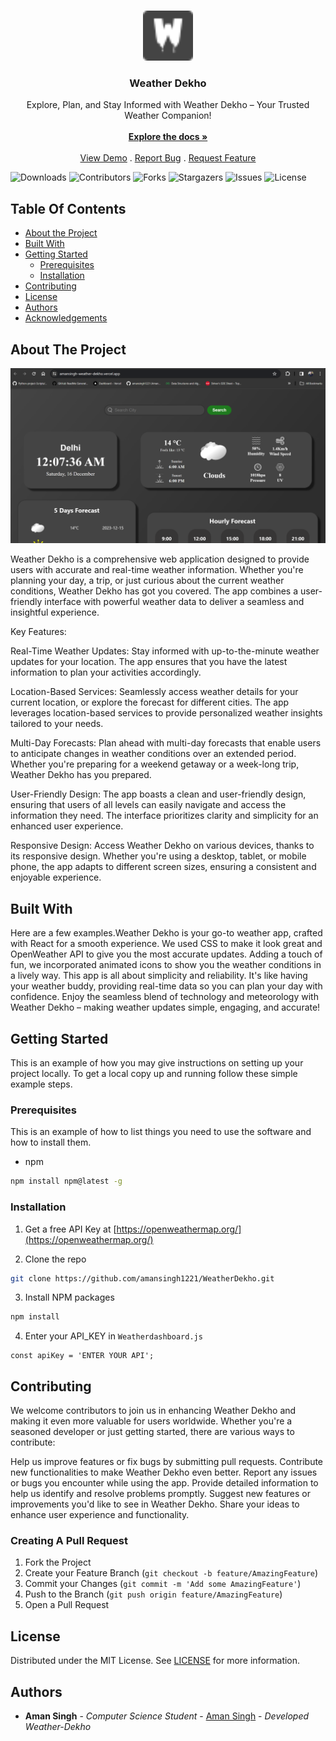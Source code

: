 <br/>
<p align="center">
  <a href="https://github.com/Lavish-code/Weather-Dekho">
    <img src="./public/favicon-32x32.png" alt="Logo" width="80" height="80">
  </a>

  <h3 align="center">Weather Dekho</h3>

  <p align="center">
    Explore, Plan, and Stay Informed with Weather Dekho – Your Trusted Weather Companion!
    <br/>
    <br/>
    <a href="https://github.com/Lavish-code/Weather-Dekho"><strong>Explore the docs »</strong></a>
    <br/>
    <br/>
    <a href="https://github.com/Lavish-code/Weather-Dekho">View Demo</a>
    .
    <a href="https://github.com/Lavish-code/Weather-Dekho/issues">Report Bug</a>
    .
    <a href="https://github.com/Lavish-code/Weather-Dekho/issues">Request Feature</a>
  </p>
</p>

![Downloads](https://img.shields.io/github/downloads/Lavish-code/Weather-Dekho/total) ![Contributors](https://img.shields.io/github/contributors/Lavish-code/Weather-Dekho?color=dark-green) ![Forks](https://img.shields.io/github/forks/Lavish-code/Weather-Dekho?style=social) ![Stargazers](https://img.shields.io/github/stars/Lavish-code/Weather-Dekho?style=social) ![Issues](https://img.shields.io/github/issues/Lavish-code/Weather-Dekho) ![License](https://img.shields.io/github/license/Lavish-code/Weather-Dekho) 

## Table Of Contents

* [About the Project](#about-the-project)
* [Built With](#built-with)
* [Getting Started](#getting-started)
  * [Prerequisites](#prerequisites)
  * [Installation](#installation)
* [Contributing](#contributing)
* [License](#license)
* [Authors](#authors)
* [Acknowledgements](#acknowledgements)

## About The Project

![Screen Shot](./src/images/sample.png)

Weather Dekho is a comprehensive web application designed to provide users with accurate and real-time weather information. Whether you're planning your day, a trip, or just curious about the current weather conditions, Weather Dekho has got you covered. The app combines a user-friendly interface with powerful weather data to deliver a seamless and insightful experience.

Key Features:

Real-Time Weather Updates:
Stay informed with up-to-the-minute weather updates for your location. The app ensures that you have the latest information to plan your activities accordingly.

Location-Based Services:
Seamlessly access weather details for your current location, or explore the forecast for different cities. The app leverages location-based services to provide personalized weather insights tailored to your needs.

Multi-Day Forecasts:
Plan ahead with multi-day forecasts that enable users to anticipate changes in weather conditions over an extended period. Whether you're preparing for a weekend getaway or a week-long trip, Weather Dekho has you prepared.

User-Friendly Design:
The app boasts a clean and user-friendly design, ensuring that users of all levels can easily navigate and access the information they need. The interface prioritizes clarity and simplicity for an enhanced user experience.

Responsive Design:
Access Weather Dekho on various devices, thanks to its responsive design. Whether you're using a desktop, tablet, or mobile phone, the app adapts to different screen sizes, ensuring a consistent and enjoyable experience.

## Built With

Here are a few examples.Weather Dekho is your go-to weather app, crafted with React for a smooth experience. We used CSS to make it look great and OpenWeather API to give you the most accurate updates. Adding a touch of fun, we incorporated animated icons to show you the weather conditions in a lively way. This app is all about simplicity and reliability. It's like having your weather buddy, providing real-time data so you can plan your day with confidence. Enjoy the seamless blend of technology and meteorology with Weather Dekho – making weather updates simple, engaging, and accurate!

## Getting Started

This is an example of how you may give instructions on setting up your project locally.
To get a local copy up and running follow these simple example steps.

### Prerequisites

This is an example of how to list things you need to use the software and how to install them.

* npm

```sh
npm install npm@latest -g
```

### Installation

1. Get a free API Key at [https://openweathermap.org/](https://openweathermap.org/)

2. Clone the repo

```sh
git clone https://github.com/amansingh1221/WeatherDekho.git
```

3. Install NPM packages

```sh
npm install
```

4. Enter your API_KEY in `Weatherdashboard.js`

```JS
const apiKey = 'ENTER YOUR API';
```

## Contributing

We welcome contributors to join us in enhancing Weather Dekho and making it even more valuable for users worldwide. Whether you're a seasoned developer or just getting started, there are various ways to contribute:

Help us improve features or fix bugs by submitting pull requests.
Contribute new functionalities to make Weather Dekho even better.
Report any issues or bugs you encounter while using the app.
Provide detailed information to help us identify and resolve problems promptly.
Suggest new features or improvements you'd like to see in Weather Dekho.
Share your ideas to enhance user experience and functionality.


### Creating A Pull Request

1. Fork the Project
2. Create your Feature Branch (`git checkout -b feature/AmazingFeature`)
3. Commit your Changes (`git commit -m 'Add some AmazingFeature'`)
4. Push to the Branch (`git push origin feature/AmazingFeature`)
5. Open a Pull Request

## License

Distributed under the MIT License. See [LICENSE](https://github.com/Lavish-code/Weather-Dekho/blob/main/LICENSE.md) for more information.

## Authors

* **Aman Singh** - *Computer Science Student* - [Aman Singh](https://github.com/amansingh1221/) - *Developed Weather-Dekho*

